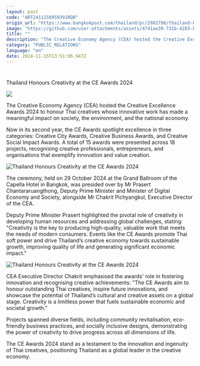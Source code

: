 ```yaml
---
layout: post
code: "ART241115095939JRQB"
origin_url: "https://www.bangkokpost.com/thailand/pr/2902796/thailand-honours-creativity-at-the-ce-awards-2024"
image: "https://github.com/user-attachments/assets/4741ae39-731b-4283-b258-1062cf67cb85"
title: ""
description: "The Creative Economy Agency (CEA) hosted the Creative Excellence Awards 2024 to honour Thai creatives whose innovative work has made a meaningful impact on society, the environment, and the national economy."
category: "PUBLIC_RELATIONS"
language: "en"
date: 2024-11-15T13:51:05.947Z
---
```


# 

Thailand Honours Creativity at the CE Awards 2024

![](https://static.bangkokpost.com/media/content/20241115/c1_2902796.png)

The Creative Economy Agency (CEA) hosted the Creative Excellence Awards 2024 to honour Thai creatives whose innovative work has made a meaningful impact on society, the environment, and the national economy.

Now in its second year, the CE Awards spotlight excellence in three categories: Creative City Awards, Creative Business Awards, and Creative Social Impact Awards. A total of 15 awards were presented across 18 projects, recognising creative professionals, entrepreneurs, and organisations that exemplify innovation and value creation.

![Thailand Honours Creativity at the CE Awards 2024](https://github.com/user-attachments/assets/243e46a5-217f-4633-9c43-dc7625d4b199)

The ceremony, held on 29 October 2024 at the Grand Ballroom of the Capella Hotel in Bangkok, was presided over by Mr Prasert Chantararuangthong, Deputy Prime Minister and Minister of Digital Economy and Society, alongside Mr Chakrit Pichyangkul, Executive Director of the CEA.

Deputy Prime Minister Prasert highlighted the pivotal role of creativity in developing human resources and addressing global challenges, stating: "Creativity is the key to producing high-quality, valuable work that meets the needs of modern consumers. Events like the CE Awards promote Thai soft power and drive Thailand’s creative economy towards sustainable growth, improving quality of life and generating significant economic impact."

![Thailand Honours Creativity at the CE Awards 2024](https://github.com/user-attachments/assets/2b3d6cd7-4deb-4d63-869b-68441d0898bd)

CEA Executive Director Chakrit emphasised the awards' role in fostering innovation and recognising creative achievements: "The CE Awards aim to honour outstanding Thai creatives, inspire future innovations, and showcase the potential of Thailand’s cultural and creative assets on a global stage. Creativity is a limitless power that fuels sustainable economic and societal growth."

Projects spanned diverse fields, including community revitalisation, eco-friendly business practices, and socially inclusive designs, demonstrating the power of creativity to drive progress across all dimensions of life.

The CE Awards 2024 stand as a testament to the innovation and ingenuity of Thai creatives, positioning Thailand as a global leader in the creative economy.